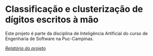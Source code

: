 # Classificação e clusterização de dígitos escritos à mão
Este projeto é parte da disciplina de Inteligência Artificial do curso de Engenharia de Software na Puc-Campinas.

[*Relatório do projeto*](https://docs.google.com/document/d/1dB6HEGoc56opBwGmhwTStPt26zr4XyokBQIza_BUB00/edit?usp=sharing) 
